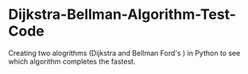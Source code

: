 # Dijkstra-Bellman-Algorithm-Test-Code
Creating two alogrithms (Dijkstra and Bellman Ford's ) in Python to see which algorithm completes the fastest. 
